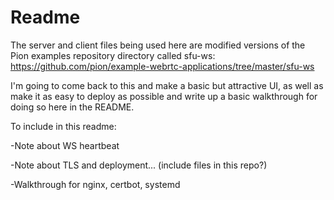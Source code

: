# Readme

The server and client files being used here are modified versions of the Pion examples repository directory called sfu-ws: https://github.com/pion/example-webrtc-applications/tree/master/sfu-ws 

I'm going to come back to this and make a basic but attractive UI, as well as make it as easy to deploy as possible and write up a basic walkthrough for doing so here in the README.

To include in this readme:

-Note about WS heartbeat

-Note about TLS and deployment... (include files in this repo?)

-Walkthrough for nginx, certbot, systemd
